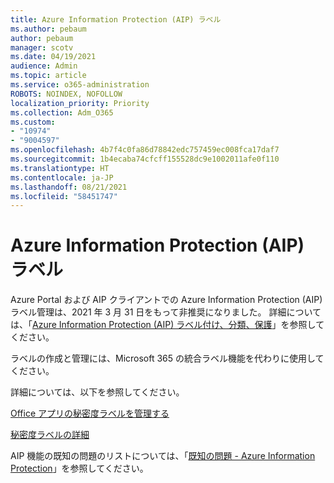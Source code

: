 ```yaml
---
title: Azure Information Protection (AIP) ラベル
ms.author: pebaum
author: pebaum
manager: scotv
ms.date: 04/19/2021
audience: Admin
ms.topic: article
ms.service: o365-administration
ROBOTS: NOINDEX, NOFOLLOW
localization_priority: Priority
ms.collection: Adm_O365
ms.custom:
- "10974"
- "9004597"
ms.openlocfilehash: 4b7f4c0fa86d78842edc757459ec008fca17daf7
ms.sourcegitcommit: 1b4ecaba74cfcff155528dc9e1002011afe0f110
ms.translationtype: HT
ms.contentlocale: ja-JP
ms.lasthandoff: 08/21/2021
ms.locfileid: "58451747"
---
```

# <a name="azure-information-protection-aip-labels"></a>Azure Information Protection (AIP) ラベル

Azure Portal および AIP クライアントでの Azure Information Protection (AIP) ラベル管理は、2021 年 3 月 31 日をもって非推奨になりました。 詳細については、「[Azure Information Protection (AIP) ラベル付け、分類、保護](https://docs.microsoft.com/azure/information-protection/aip-classification-and-protection)」を参照してください。

ラベルの作成と管理には、Microsoft 365 の統合ラベル機能を代わりに使用してください。 

詳細については、以下を参照してください。

[Office アプリの秘密度ラベルを管理する](https://docs.microsoft.com/microsoft-365/compliance/sensitivity-labels-office-apps)

[秘密度ラベルの詳細](https://docs.microsoft.com/microsoft-365/compliance/sensitivity-labels)

AIP 機能の既知の問題のリストについては、「[既知の問題 - Azure Information Protection](https://docs.microsoft.com/azure/information-protection/known-issues)」を参照してください。